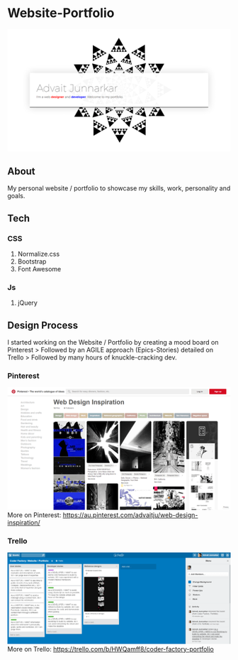 # Website-Portfolio
![Screenshot of Advait Junnarkar's Website / Portfolio](img/screenshot-advait-junnarkar-website-portfolio.png)

## About
My personal website / portfolio to showcase my skills, work, personality and goals.

## Tech
### CSS
1. Normalize.css
2. Bootstrap
3. Font Awesome

### Js
1. jQuery

## Design Process
I started working on the Website / Portfolio by creating a mood board on Pinterest > Followed by an AGILE approach (Epics-Stories) detailed on Trello > Followed by many hours of knuckle-cracking dev.

### Pinterest
<a href="https://au.pinterest.com/advaitju/web-design-inspiration/" target="_blank">![Pinterest board screenshot for Advait Junnarkar's Website / Portfolio](img/screenshot-advait-junnarkar-pinterest-board.png)</a>
More on Pinterest: https://au.pinterest.com/advaitju/web-design-inspiration/

### Trello
<a href="https://trello.com/b/HWQamff8/coder-factory-portfolio" target="_blank">![Trello board screenshot for Advait Junnarkar's Website / Portfolio](img/screenshot-advait-junnarkar-trello-board.png)</a>
More on Trello: https://trello.com/b/HWQamff8/coder-factory-portfolio
